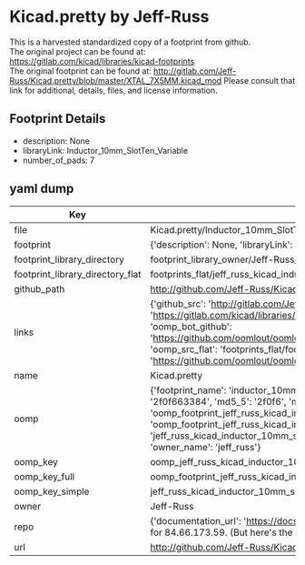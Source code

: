 # Kicad.pretty by Jeff-Russ  
This is a harvested standardized copy of a footprint from github.  
The original project can be found at:  
https://gitlab.com/kicad/libraries/kicad-footprints  
The original footprint can be found at:
http://gitlab.com/Jeff-Russ/Kicad.pretty/blob/master/XTAL_7X5MM.kicad_mod
Please consult that link for additional, details, files, and license information.  
## Footprint Details
* description: None  
* libraryLink: Inductor_10mm_SlotTen_Variable  
* number_of_pads: 7  
## yaml dump  
| Key | Value |  
| --- | --- |  
| file | Kicad.pretty/Inductor_10mm_SlotTen_Variable.kicad_mod |  
| footprint | {'description': None, 'libraryLink': 'Inductor_10mm_SlotTen_Variable', 'number_of_pads': 7} |  
| footprint_library_directory | footprint_library_owner/Jeff-Russ_Kicad.pretty |  
| footprint_library_directory_flat | footprints_flat/jeff_russ_kicad_inductor_10mm_slotten_variable/working |  
| github_path | http://github.com/Jeff-Russ/Kicad.pretty/blob/master/Inductor_10mm_SlotTen_Variable.kicad_mod |  
| links | {'github_src': 'http://gitlab.com/Jeff-Russ/Kicad.pretty/blob/master/XTAL_7X5MM.kicad_mod', 'github_src_repo': 'https://gitlab.com/kicad/libraries/kicad-footprints', 'oomp_bot': 'footprints/jeff_russ_kicad_inductor_10mm_slotten_variable/working', 'oomp_bot_github': 'https://github.com/oomlout/oomlout_oomp_footprint_bot/tree/main/footprints/jeff_russ_kicad_inductor_10mm_slotten_variable/working', 'oomp_src_flat': 'footprints_flat/footprints_flat/jeff_russ_kicad_inductor_10mm_slotten_variable/working', 'oomp_src_flat_github': 'https://github.com/oomlout/oomlout_oomp_footprint_src/tree/main/footprints_flat/jeff_russ_kicad_inductor_10mm_slotten_variable/working'} |  
| name | Kicad.pretty |  
| oomp | {'footprint_name': 'inductor_10mm_slotten_variable', 'library_name': 'kicad', 'md5': '2f0f663384f8ca0d03345767983b90fe', 'md5_10': '2f0f663384', 'md5_5': '2f0f6', 'md5_6': '2f0f66', 'oomp_key': 'oomp_jeff_russ_kicad_inductor_10mm_slotten_variable', 'oomp_key_extra': 'oomp_footprint_jeff_russ_kicad_inductor_10mm_slotten_variable', 'oomp_key_full': 'oomp_footprint_jeff_russ_kicad_inductor_10mm_slotten_variable_2f0f66', 'oomp_key_simple': 'jeff_russ_kicad_inductor_10mm_slotten_variable', 'original_filename': 'Kicad.pretty/Inductor_10mm_SlotTen_Variable.kicad_mod', 'owner_name': 'jeff_russ'} |  
| oomp_key | oomp_jeff_russ_kicad_inductor_10mm_slotten_variable |  
| oomp_key_full | oomp_footprint_jeff_russ_kicad_inductor_10mm_slotten_variable |  
| oomp_key_simple | jeff_russ_kicad_inductor_10mm_slotten_variable |  
| owner | Jeff-Russ |  
| repo | {'documentation_url': 'https://docs.github.com/rest/overview/resources-in-the-rest-api#rate-limiting', 'message': "API rate limit exceeded for 84.66.173.59. (But here's the good news: Authenticated requests get a higher rate limit. Check out the documentation for more details.)"} |  
| url | http://github.com/Jeff-Russ/Kicad.pretty |  

